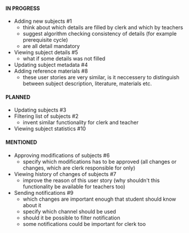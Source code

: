 #### IN PROGRESS
- Adding new subjects #1
  - think about which details are filled by clerk and which by teachers
  - suggest algorithm checking consistency of details (for example prerequisite cycle)
  - are all detail mandatory
- Viewing subject details #5
  - what if some details was not filled
- Updating subject metadata #4
- Adding reference materials #8
  - these user stories are very similar, is it neccessery to distinguish between subject description, literature, materials etc. 

#### PLANNED
- Updating subjects #3
- Filtering list of subjects #2
  - invent similar functionality for clerk and teacher
- Viewing subject statistics #10

#### MENTIONED
- Approving modifications of subjects #6
  - specify which modifications has to be approved (all changes or changes, which are clerk responsible for only)
- Viewing history of changes of subjects #7
  - improve the reason of this user story (why shouldn't this functionality be available for teachers too)
- Sending notifications #9
  - which changes are important enough that student should know about it
  - specify which channel should be used
  - should it be possible to filter notification
  - some notifications could be important for clerk too
